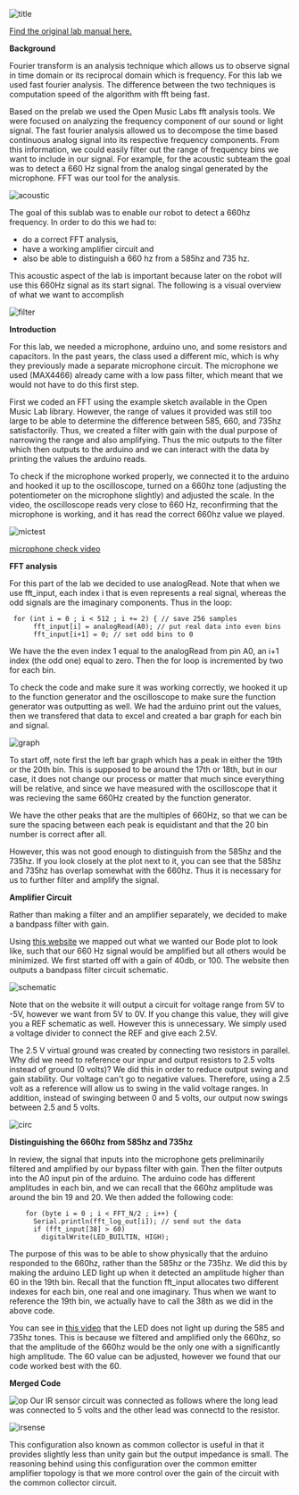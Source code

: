 
![title](title1.png)

[Find the original lab manual here.](https://cei-lab.github.io/ece3400/lab2.html) 

**Background**

Fourier transform is an analysis technique which allows us to observe signal in time domain or its reciprocal domain which is frequency. For this lab we used fast fourier analysis. The difference between the two techniques is computation speed of the algorithm with fft being fast. 

Based on the prelab we used the Open Music Labs fft analysis tools. We were focused on analyzing the frequency component of our sound or light signal. The fast fourier analysis allowed us to decompose the time based continuous analog signal into its respective frequency components. From this information, we could easily filter out the range of frequency bins we want to include in our signal. For example, for the acoustic subteam the goal was to detect a 660 Hz signal from the analog singal generated by the microphone. FFT was our tool for the analysis. 


![acoustic](aco.png)

The goal of this sublab was to enable our robot to detect a 660hz frequency. In order to do this we had to:
  * do a correct FFT analysis, 
  * have a working amplifier circuit and 
  * also be able to distinguish a 660 hz from a 585hz and 735 hz. 

This acoustic aspect of the lab is important because later on the robot will use this 660Hz signal as its start signal.
The following is a visual overview of what we want to accomplish

![filter](filter1.png)

**Introduction**

For this lab, we needed a microphone, arduino uno, and some resistors and capacitors. 
In the past years, the class used a different mic, which is why they previously made a separate microphone circuit. The microphone we used (MAX4466) already came with a low pass filter, which meant that we would not have to do this first step.

First we coded an FFT using the example sketch available in the Open Music Lab library. However, the range of values it provided was still too large to be able to determine the difference between 585, 660, and 735hz satisfactorily. Thus, we created a filter with gain with the dual purpose of narrowing the range and also amplifying. Thus the mic outputs to the filter which then outputs to the arduino and we can interact with the data by printing the values the arduino reads.

To check if the microphone worked properly, we connected it to the arduino and hooked it up to the oscilloscope, turned on a 660hz tone (adjusting the potentiometer on the microphone slightly) and adjusted the scale. In the video, the oscilloscope reads very close to 660 Hz, reconfirming that the microphone is working, and it has read the correct 660hz value we played.

![mictest](mictest.png)

[microphone check video](https://www.youtube.com/watch?v=bH1wr-NfdV0)

**FFT analysis**

For this part of the lab we decided to use analogRead. Note that when we use fft_input, each index i that is even represents a real signal, whereas the odd signals are the imaginary components. Thus in the loop:

``` arduino
 for (int i = 0 ; i < 512 ; i += 2) { // save 256 samples
      fft_input[i] = analogRead(A0); // put real data into even bins
      fft_input[i+1] = 0; // set odd bins to 0
```

We have the the even index 1 equal to the analogRead from pin A0, an i+1 index (the odd one) equal to zero.
Then the for loop is incremented by two for each bin.

To check the code and make sure it was working correctly, we hooked it up to the function generator and the oscilloscope to make sure the function generator was outputting as well. We had the arduino print out the values, then we transfered that data to excel and created a bar graph for each bin and signal. 


![graph](graph.png)

To start off, note first the left bar graph which has a peak in either the 19th or the 20th bin. This is supposed to be around the 17th or 18th, but in our case, it does not change our process or matter that much since everything will be relative, and since we have measured with the oscilloscope that it was recieving the same 660Hz created by the function generator. 

We have the other peaks that are the multiples of 660Hz, so that we can be sure the spacing between each peak is equidistant and that the 20 bin number is correct after all.

However, this was not good enough to distinguish from the 585hz and the 735hz. If you look closely at the plot next to it,
you can see that the 585hz and 735hz has overlap somewhat with the 660hz. Thus it is necessary for us to further filter and amplify the signal.


**Amplifier Circuit**

Rather than making a filter and an amplifier separately, we decided to make a bandpass filter with gain.

Using [this website](analog.com/designtools/en/filterwizard/) we mapped out what we wanted our Bode plot to look like, such that our 660 Hz signal would be amplified but all others would be minimized. We first started off with a gain of 40db, or 100. The website then outputs a bandpass filter circuit schematic.


![schematic](s.png)


Note that on the website it will output a circuit for voltage range from 5V to -5V, however we want from 5V to 0V. If you change this value, they will give you a REF schematic as well. However this is unnecessary. We simply used a voltage divider to connect the REF and give each 2.5V.

The 2.5 V virtual ground was created by connecting two resistors in parallel. Why did we need to reference our inpur and output resistors to 2.5 volts instead of ground (0 volts)? We did this in order to reduce output swing and gain stability. Our voltage can't go to negative values. Therefore, using a 2.5 volt as a reference will allow us to swing in the valid voltage ranges. In addition, instead of swinging between 0 and 5 volts, our output now swings between 2.5 and 5 volts. 


![circ](circ.png)

**Distinguishing the 660hz from 585hz and 735hz**

In review, the signal that inputs into the microphone gets preliminarily filtered and amplified by our bypass filter with gain. Then the filter outputs into the A0 input pin of the arduino. The arduino code has different amplitudes in each bin, and we can recall that the 660hz amplitude was around the bin 19 and 20. We then added the following code:

``` arduino
    for (byte i = 0 ; i < FFT_N/2 ; i++) { 
      Serial.println(fft_log_out[i]); // send out the data
      if (fft_input[38] > 60)
        digitalWrite(LED_BUILTIN, HIGH);      

```

The purpose of this was to be able to show physically that the arduino responded to the 660hz, rather than the 585hz or the 735hz. We did this by making the arduino LED light up when it detected an amplitude higher than 60 in the 19th bin. Recall that the function fft_input allocates two different indexes for each bin, one real and one imaginary. Thus when we want to reference the 19th bin, we actually have to call the 38th as we did in the above code.

You can see in [this video](https://youtu.be/VzxNFTudYdM) that the LED does not light up during the 585 and 735hz tones. This is because we filtered and amplified only the 660hz, so that the amplitude of the 660hz would be the only one with a significantly high amplitude. The 60 value can be adjusted, however we found that our code worked best with the 60.

**Merged Code**



![op](o.png)
Our IR sensor circuit was connected as follows where the long lead was connected to 5 volts and the other lead was connectd to the resistor.

![irsense](IR-Sense.png)

This configuration also known as common collector is useful in that it provides slightly less than unity gain but the output impedance is small. The reasoning behind using this configuration over the common emitter amplifier topology is that we more control over the gain of the circuit with the common collector circuit.
